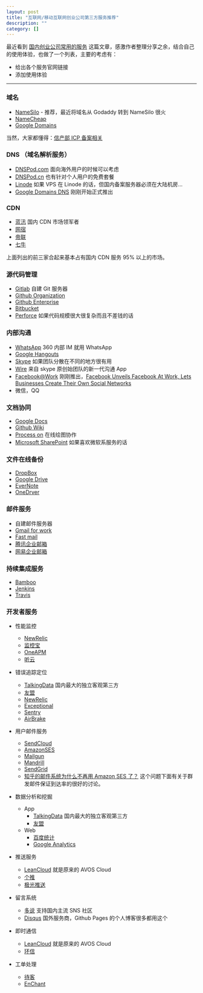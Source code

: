 ```yaml
---
layout: post
title: "互联网/移动互联网创业公司第三方服务推荐"
description: ""
category: []
---
```


最近看到 [国内创业公司常用的服务][59] 这篇文章，感激作者整理分享之余，结合自己的使用体验，也做了一个列表，主要的考虑有：

- 给出各个服务官网链接
- 添加使用体验


--------------------

### 域名

- [NameSilo][1] - 推荐，最近将域名从 Godaddy 转到 NameSilo 很火
- [NameCheap][2]
- [Google Domains][3] 

当然，大家都懂得：[信产部 ICP 备案相关][4]

### DNS （域名解析服务）

- [DNSPod.com][5] 面向海外用户的时候可以考虑
- [DNSPod.cn][6] 也有针对个人用户的免费套餐
- [Linode][7] 如果 VPS 在 Linode 的话，但国内备案服务器必须在大陆机房...
- [Google Domains DNS][8] 刚刚开始正式推出

### CDN

- [蓝汛][9] 国内 CDN 市场领军者
- [网宿][10]
- [帝联][11]
- [七牛][12]

上面列出的前三家合起来基本占有国内 CDN 服务 95% 以上的市场。

### 源代码管理

- [Gitlab][13] 自建 Git 服务器
- [Github Organization][14]
- [Github Enterprise][15]
- [Bitbucket][16]
- [Perforce][17] 如果代码规模很大很复杂而且不差钱的话

### 内部沟通

- [WhatsApp][18] 360 内部 IM 就用 WhatsApp
- [Google Hangouts][19] 
- [Skype][20] 如果团队分散在不同的地方很有用
- [Wire][21] 来自 skype 原创始团队的新一代沟通 App
- [Facebook@Work][22] 刚刚推出，[Facebook Unveils Facebook At Work, Lets Businesses Create Their Own Social Networks](http://techcrunch.com/2015/01/14/facebook-at-work-ios-android/)
- 微信，QQ

### 文档协同

- [Google Docs][23]
- [Github Wiki][24]
- [Process on][25] 在线绘图协作
- [Microsoft SharePoint][26] 如果喜欢微软系服务的话

### 文件在线备份

- [DropBox][29]
- [Google Drive][27]
- [EverNote](https://evernote.com)
- [OneDrver][28]

### 邮件服务

- 自建邮件服务器
- [Gmail for work][30]
- [Fast mail][31]
- [腾讯企业邮箱][32]
- [网易企业邮箱][33]

### 持续集成服务

- [Bamboo][34]
- [Jenkins][35]
- [Travis][36]

### 开发者服务

- 性能监控
	- [NewRelic][37]
	- [监控宝][38]
	- [OneAPM][39]
	- [听云][40]

- 错误追踪定位
	- [TalkingData][41] 国内最大的独立客观第三方
	- [友盟][45]
	- [NewRelic][37]
	- [Exceptional][42]
	- [Sentry][43]
	- [AirBrake][44]

- 用户邮件服务
	- [SendCloud][46]
	- [AmazonSES][47]
	- [Mailgun][48]
	- [Mandrill][49]
	- [SendGrid][50]
	- [知乎的邮件系统为什么不再用 Amazon SES 了？](http://www.zhihu.com/question/20088568) 这个问题下面有关于群发邮件保证到达率的很好的讨论。

- 数据分析和挖掘
	- App
		- [TalkingData][41] 国内最大的独立客观第三方
		- [友盟][45]
	- Web
		- [百度统计](http://tongji.baidu.com/web/welcome/login)
		- [Google Analytics](http://www.google.com/analytics/)

- 推送服务
	- [LeanCloud][51] 就是原来的 AVOS Cloud
	- [个推][52]
	- [极光推送][53]

- 留言系统
	- [多说][54] 支持国内主流 SNS 社区
	- [Disqus][55] 国外服务商，Github Pages 的个人博客很多都用这个

- 即时通信
	- [LeanCloud][51] 就是原来的 AVOS Cloud
	- [环信][56]

- 工单处理
	- [待客][57]
	- [EnChant][58]


[1]: https://www.namesilo.com/
[2]: https://www.namecheap.com/
[3]: https://domains.google.com/about/
[4]: http://www.miibeian.gov.cn/state/outPortal/loginPortal.action
[5]: https://www.dnspod.com/
[6]: https://www.dnspod.cn/
[7]: https://www.linode.com/
[8]: https://domains.google.com/about/features.html
[9]: http://cn.chinacache.com/
[10]: http://www.chinanetcenter.com/
[11]: http://www.dnion.com/
[12]: http://www.qiniu.com/
[13]: https://github.com/gitlabhq/gitlabhq
[14]: https://github.com/blog/674-introducing-organizations
[15]: https://enterprise.github.com/
[16]: https://bitbucket.org/
[17]: http://www.perforce.com/
[18]: https://www.whatsapp.com/
[19]: http://www.google.com/+/learnmore/hangouts/
[20]: http://www.skype.com/en/
[21]: https://www.wire.com/
[22]: https://www.facebook.com/help/work
[23]: https://docs.google.com
[24]: https://help.github.com/articles/about-github-wikis/
[25]: https://www.processon.com/tour
[26]: http://products.office.com/en-us/sharepoint/collaboration
[27]: https://www.google.com/drive/
[28]: https://onedrive.live.com/
[29]: https://www.dropbox.com/
[30]: https://www.google.com/work/apps/business/products/gmail/
[31]: https://www.fastmail.com/
[32]: https://exmail.qq.com/
[33]: http://qiye.163.com/
[34]: https://www.atlassian.com/software/bamboo
[35]: http://jenkins-ci.org/
[36]: https://travis-ci.com/
[37]: http://newrelic.com/
[38]: http://www.jiankongbao.com/
[39]: https://www.oneapm.com/
[40]: http://www.tingyun.com/
[41]: https://www.talkingdata.com/
[42]: http://www.exceptional.io/
[43]: https://getsentry.com/welcome/
[44]: https://airbrake.io/
[45]: http://www.umeng.com/
[46]: https://sendcloud.sohu.com/
[47]: http://aws.amazon.com/cn/ses/
[48]: http://www.mailgun.com/
[49]: https://mandrill.com/
[50]: https://sendgrid.com/
[51]: https://leancloud.cn/
[52]: http://www.getui.com/
[53]: https://www.jpush.cn/
[54]: http://duoshuo.com/
[55]: https://disqus.com/
[56]: http://www.easemob.com/hx/index.html
[57]: https://daike.dk/
[58]: http://www.enchant.com/
[59]: http://miao.hu/2014/11/14/startup-services/


